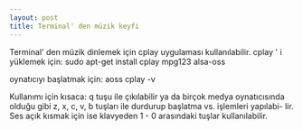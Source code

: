 ```yaml
---
layout: post
title: Terminal' den müzik keyfi
---
```


Terminal' den müzik dinlemek için cplay uygulaması kullanılabilir.
cplay ' i yüklemek için: 
sudo apt-get install cplay mpg123 alsa-oss

oynatıcıyı başlatmak için:
aoss cplay -v

Kullanımı için kısaca: q tuşu ile çıkılabilir ya da birçok medya oynatıcısında
olduğu gibi z, x, c, v, b tuşları ile durdurup başlatma vs. işlemleri yapılabi-
lir. Ses açık kısmak için ise klavyeden 1 - 0 arasındaki tuşlar kullanılabilir.
   
